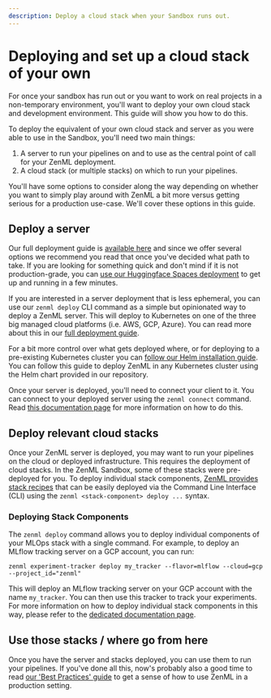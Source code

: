 ```yaml
---
description: Deploy a cloud stack when your Sandbox runs out.
---
```


# Deploying and set up a cloud stack of your own

For once your sandbox has run out or you want to work on real projects in a
non-temporary environment, you'll want to deploy your own cloud stack and
development environment. This guide will show you how to do this.

To deploy the equivalent of your own cloud stack and server as you were able to
use in the Sandbox, you'll need two main things:

1. A server to run your pipelines on and to use as the central point of call for your
   ZenML deployment.
2. A cloud stack (or multiple stacks) on which to run your pipelines.

You'll have some options to consider along the way depending on whether you want
to simply play around with ZenML a bit more versus getting serious for a
production use-case. We'll cover these options in this guide.

## Deploy a server

Our full deployment guide is [available
here](../../../platform-guide/set-up-your-mlops-platform/deploy-zenml/deploy-zenml.md)
and since we offer several options we recommend you read that once you've
decided what path to take. If you are looking for something quick and don't mind
if it is not production-grade, you can [use our Huggingface Spaces
deployment](../../../platform-guide/set-up-your-mlops-platform/deploy-zenml/deploy-using-huggingface-spaces.md)
to get up and running in a few minutes.

If you are interested in a server deployment that is less ephemeral, you can use
our `zenml deploy` CLI command as a simple but opinionated way to deploy a ZenML
server. This will deploy to Kubernetes on one of the three big managed cloud
platforms (i.e. AWS, GCP, Azure). You can read more about this in our [full
deployment
guide](../set-up-your-mlops-platform/deploy-zenml/deploy-with-zenml-cli.md).

For a bit more control over what gets deployed where, or for deploying to a
pre-existing Kubernetes cluster you can [follow our Helm installation
guide](../deploy-zenml/deploy-with-helm.md). You can follow this guide to deploy
ZenML in any Kubernetes cluster using the Helm chart provided in our repository.

Once your server is deployed, you'll need to connect your client to it. You can connect to your deployed server using the `zenml connect` command. Read
[this documentation page](../../../user-guide/starter-guide/connect-to-a-deployed-zenml.md#connect-your-client-to-the-server)
for more information on how to do this.

## Deploy relevant cloud stacks

Once your ZenML server is deployed, you may want to run your pipelines on the cloud or deployed infrastructure. This requires the deployment of cloud stacks. In the ZenML Sandbox, some of these stacks were pre-deployed for you. To deploy individual stack components, [ZenML provides stack recipes]() that can be easily deployed via the Command Line Interface (CLI) using the `zenml <stack-component> deploy ...` syntax.

### Deploying Stack Components

The `zenml deploy` command allows you to deploy individual components of your MLOps stack with a single command. For example, to deploy an MLflow tracking server on a GCP account, you can run:

```shell
zenml experiment-tracker deploy my_tracker --flavor=mlflow --cloud=gcp --project_id="zenml"
```

This will deploy an MLflow tracking server on your GCP account with the name
`my_tracker`. You can then use this tracker to track your experiments. For more
information on how to deploy individual stack components in this way, please refer to the
[dedicated documentation page](./deploy-a-stack-component.md).

## Use those stacks / where go from here

Once you have the server and stacks deployed, you can use them to run your
pipelines. If you've done all this, now's probably also a good time to read [our
'Best Practices'
guide](../../../user-guide/starter-guide/follow-best-practices.md) to get a
sense of how to use ZenML in a production
setting.
